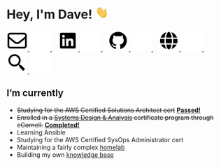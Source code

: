 # Hey, I'm Dave! <img src="./assets/wave.gif" width="30px">

<!--
**davelevine/davelevine** is a ✨ _special_ ✨ repository because its `README.md` (this file) appears on your GitHub profile.

Here are some ideas to get you started:

// Hand emoji 👋

- 🔭 I’m currently working on ...
- 🌱 I’m currently learning ...
- 👯 I’m looking to collaborate on ...
- 🤔 I’m looking for help with ...
- 💬 Ask me about ...
- 📫 How to reach me: ...
- 😄 Pronouns: ...
- ⚡ Fun fact: ...
-->

<p>
    <a href="mailto:contact@levine.org#gh-light-mode-only">
        <img src="./assets/light-mode/envelope.svg" />
    </a>
    <a href="mailto:contact@levine.org#gh-dark-mode-only">
        <img src="./assets/dark-mode/envelope.svg" />
    </a>
    &nbsp;&nbsp;
    <a href="https://www.linkedin.com/in/iamdavelevine#gh-light-mode-only">
        <img src="./assets/light-mode/linkedin.svg" />
    </a>
    <a href="https://www.linkedin.com/in/iamdavelevine#gh-dark-mode-only">
        <img src="./assets/dark-mode/linkedin.svg" />
    </a>
    &nbsp;&nbsp;
    <a href="https://github.com/davelevine#gh-light-mode-only">
        <img src="./assets/light-mode/github.svg" />
    </a>
    <a href="https://github.com/davelevine#gh-dark-mode-only">
        <img src="./assets/dark-mode/github.svg" />
    </a>
    &nbsp;&nbsp;
    <a href="https://kb.levine.org#gh-light-mode-only">
        <img src="./assets/light-mode/globe.svg" />
    </a>
    <a href="https://kb.levine.org#gh-dark-mode-only">
        <img src="./assets/dark-mode/globe.svg" />
    </a>
    &nbsp;&nbsp;
    <a href="https://search.cc#gh-light-mode-only">
        <img src="./assets/light-mode/searx.svg" />
    </a>
    <a href="https://search.cc#gh-dark-mode-only">
        <img src="./assets/dark-mode/searx.svg" />
    </a>
</p>

## I’m currently

- ~~Studying for the AWS Certified Solutions Architect cert~~ [**Passed!**](https://www.credly.com/badges/1499850a-2482-4ae0-b704-a85900ec631d)
- ~~Enrolled in a [Systems Design & Analysis](https://ecornell.cornell.edu/certificates/engineering/systems-design/) certificate program through eCornell.~~ [**Completed!**](https://raw.githubusercontent.com/davelevine/davelevine/main/eCornell/DaveLevine_SystemsDesign.pdf)
- Learning Ansible
- Studying for the AWS Certified SysOps Administrator cert
- Maintaining a fairly complex [homelab](https://raw.githubusercontent.com/davelevine/davelevine/master/Network-Diagram-Final.png)
- Building my own [knowledge base](https://kb.levine.org)
